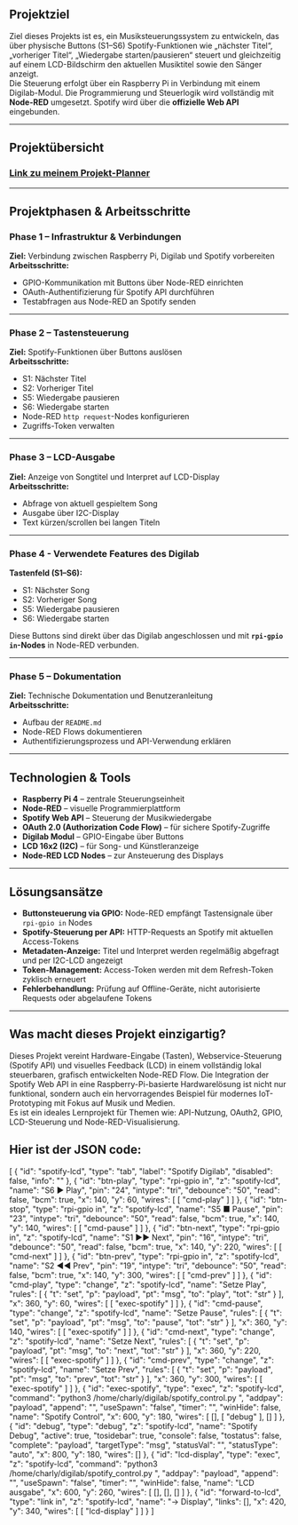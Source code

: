 ##  Projektziel

Ziel dieses Projekts ist es, ein Musiksteuerungssystem zu entwickeln, das über physische Buttons (S1–S6) Spotify-Funktionen wie „nächster Titel“, „vorheriger Titel“, „Wiedergabe starten/pausieren“ steuert und gleichzeitig auf einem LCD-Bildschirm den aktuellen Musiktitel sowie den Sänger anzeigt.  
Die Steuerung erfolgt über ein Raspberry Pi in Verbindung mit einem Digilab-Modul. Die Programmierung und Steuerlogik wird vollständig mit **Node-RED** umgesetzt. Spotify wird über die **offizielle Web API** eingebunden.

--- 

## Projektübersicht
### [Link zu meinem Projekt-Planner](https://github.com/users/ManCh738/projects/2/views/1)
---

##  Projektphasen & Arbeitsschritte

### Phase 1 – Infrastruktur & Verbindungen
**Ziel:** Verbindung zwischen Raspberry Pi, Digilab und Spotify vorbereiten  
**Arbeitsschritte:**
- GPIO-Kommunikation mit Buttons über Node-RED einrichten  
- OAuth-Authentifizierung für Spotify API durchführen  
- Testabfragen aus Node-RED an Spotify senden

---

### Phase 2 – Tastensteuerung
**Ziel:** Spotify-Funktionen über Buttons auslösen  
**Arbeitsschritte:**
- S1: Nächster Titel 
- S2: Vorheriger Titel 
- S5: Wiedergabe pausieren 
- S6: Wiedergabe starten
- Node-RED `http request`-Nodes konfigurieren  
- Zugriffs-Token verwalten

---

### Phase 3 – LCD-Ausgabe
**Ziel:** Anzeige von Songtitel und Interpret auf LCD-Display  
**Arbeitsschritte:**
- Abfrage von aktuell gespieltem Song 
- Ausgabe über I2C-Display 
- Text kürzen/scrollen bei langen Titeln  

---
### Phase 4 - Verwendete Features des Digilab

 **Tastenfeld (S1–S6):**
- S1: Nächster Song  
- S2: Vorheriger Song  
- S5: Wiedergabe pausieren  
- S6: Wiedergabe starten  

Diese Buttons sind direkt über das Digilab angeschlossen und mit **`rpi-gpio in`-Nodes** in Node-RED verbunden.

---

### Phase 5 – Dokumentation
**Ziel:** Technische Dokumentation und Benutzeranleitung  
**Arbeitsschritte:**
- Aufbau der `README.md`  
- Node-RED Flows dokumentieren  
- Authentifizierungsprozess und API-Verwendung erklären  

---

##  Technologien & Tools

- **Raspberry Pi 4** – zentrale Steuerungseinheit  
- **Node-RED** – visuelle Programmierplattform  
- **Spotify Web API** – Steuerung der Musikwiedergabe  
- **OAuth 2.0 (Authorization Code Flow)** – für sichere Spotify-Zugriffe  
- **Digilab Modul** – GPIO-Eingabe über Buttons  
- **LCD 16x2 (I2C)** – für Song- und Künstleranzeige  
- **Node-RED LCD Nodes** – zur Ansteuerung des Displays  

---

##  Lösungsansätze

- **Buttonsteuerung via GPIO:** Node-RED empfängt Tastensignale über `rpi-gpio in` Nodes  
- **Spotify-Steuerung per API:** HTTP-Requests an Spotify mit aktuellen Access-Tokens 
- **Metadaten-Anzeige:** Titel und Interpret werden regelmäßig abgefragt und per I2C-LCD angezeigt  
- **Token-Management:** Access-Token werden mit dem Refresh-Token zyklisch erneuert   
- **Fehlerbehandlung:** Prüfung auf Offline-Geräte, nicht autorisierte Requests oder abgelaufene Tokens  

---

##  Was macht dieses Projekt einzigartig?

Dieses Projekt vereint Hardware-Eingabe (Tasten), Webservice-Steuerung (Spotify API) und visuelles Feedback (LCD) in einem vollständig lokal steuerbaren, grafisch entwickelten Node-RED Flow. Die Integration der Spotify Web API in eine Raspberry-Pi-basierte Hardwarelösung ist nicht nur funktional, sondern auch ein hervorragendes Beispiel für modernes IoT-Prototyping mit Fokus auf Musik und Medien.  
Es ist ein ideales Lernprojekt für Themen wie: API-Nutzung, OAuth2, GPIO, LCD-Steuerung und Node-RED-Visualisierung.

## Hier ist der JSON code:

[
    {
        "id": "spotify-lcd",
        "type": "tab",
        "label": "Spotify Digilab",
        "disabled": false,
        "info": ""
    },
    {
        "id": "btn-play",
        "type": "rpi-gpio in",
        "z": "spotify-lcd",
        "name": "S6 ▶ Play",
        "pin": "24",
        "intype": "tri",
        "debounce": "50",
        "read": false,
        "bcm": true,
        "x": 140,
        "y": 60,
        "wires": [
            [
                "cmd-play"
            ]
        ]
    },
    {
        "id": "btn-stop",
        "type": "rpi-gpio in",
        "z": "spotify-lcd",
        "name": "S5 ■ Pause",
        "pin": "23",
        "intype": "tri",
        "debounce": "50",
        "read": false,
        "bcm": true,
        "x": 140,
        "y": 140,
        "wires": [
            [
                "cmd-pause"
            ]
        ]
    },
    {
        "id": "btn-next",
        "type": "rpi-gpio in",
        "z": "spotify-lcd",
        "name": "S1 ▶▶ Next",
        "pin": "16",
        "intype": "tri",
        "debounce": "50",
        "read": false,
        "bcm": true,
        "x": 140,
        "y": 220,
        "wires": [
            [
                "cmd-next"
            ]
        ]
    },
    {
        "id": "btn-prev",
        "type": "rpi-gpio in",
        "z": "spotify-lcd",
        "name": "S2 ◀◀ Prev",
        "pin": "19",
        "intype": "tri",
        "debounce": "50",
        "read": false,
        "bcm": true,
        "x": 140,
        "y": 300,
        "wires": [
            [
                "cmd-prev"
            ]
        ]
    },
    {
        "id": "cmd-play",
        "type": "change",
        "z": "spotify-lcd",
        "name": "Setze Play",
        "rules": [
            {
                "t": "set",
                "p": "payload",
                "pt": "msg",
                "to": "play",
                "tot": "str"
            }
        ],
        "x": 360,
        "y": 60,
        "wires": [
            [
                "exec-spotify"
            ]
        ]
    },
    {
        "id": "cmd-pause",
        "type": "change",
        "z": "spotify-lcd",
        "name": "Setze Pause",
        "rules": [
            {
                "t": "set",
                "p": "payload",
                "pt": "msg",
                "to": "pause",
                "tot": "str"
            }
        ],
        "x": 360,
        "y": 140,
        "wires": [
            [
                "exec-spotify"
            ]
        ]
    },
    {
        "id": "cmd-next",
        "type": "change",
        "z": "spotify-lcd",
        "name": "Setze Next",
        "rules": [
            {
                "t": "set",
                "p": "payload",
                "pt": "msg",
                "to": "next",
                "tot": "str"
            }
        ],
        "x": 360,
        "y": 220,
        "wires": [
            [
                "exec-spotify"
            ]
        ]
    },
    {
        "id": "cmd-prev",
        "type": "change",
        "z": "spotify-lcd",
        "name": "Setze Prev",
        "rules": [
            {
                "t": "set",
                "p": "payload",
                "pt": "msg",
                "to": "prev",
                "tot": "str"
            }
        ],
        "x": 360,
        "y": 300,
        "wires": [
            [
                "exec-spotify"
            ]
        ]
    },
    {
        "id": "exec-spotify",
        "type": "exec",
        "z": "spotify-lcd",
        "command": "python3 /home/charly/digilab/spotify_control.py ",
        "addpay": "payload",
        "append": "",
        "useSpawn": "false",
        "timer": "",
        "winHide": false,
        "name": "Spotify Control",
        "x": 600,
        "y": 180,
        "wires": [
            [],
            [
                "debug"
            ],
            []
        ]
    },
    {
        "id": "debug",
        "type": "debug",
        "z": "spotify-lcd",
        "name": "Spotify Debug",
        "active": true,
        "tosidebar": true,
        "console": false,
        "tostatus": false,
        "complete": "payload",
        "targetType": "msg",
        "statusVal": "",
        "statusType": "auto",
        "x": 800,
        "y": 180,
        "wires": []
    },
    {
        "id": "lcd-display",
        "type": "exec",
        "z": "spotify-lcd",
        "command": "python3 /home/charly/digilab/spotify_control.py ",
        "addpay": "payload",
        "append": "",
        "useSpawn": "false",
        "timer": "",
        "winHide": false,
        "name": "LCD ausgabe",
        "x": 600,
        "y": 260,
        "wires": [
            [],
            [],
            []
        ]
    },
    {
        "id": "forward-to-lcd",
        "type": "link in",
        "z": "spotify-lcd",
        "name": "→ Display",
        "links": [],
        "x": 420,
        "y": 340,
        "wires": [
            [
                "lcd-display"
            ]
        ]
    }
]

